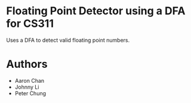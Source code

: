 # Floating Point Detector using a DFA for CS311
Uses a DFA to detect valid floating point numbers.
# Authors
* Aaron Chan
* Johnny Li
* Peter Chung
